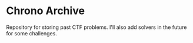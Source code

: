 # Chrono Archive
Repository for storing past CTF problems. I'll also add solvers in the future for some challenges.
